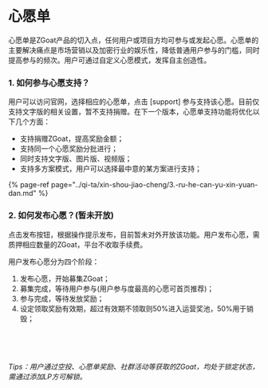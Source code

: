 # 心愿单

心愿单是ZGoat产品的切入点，任何用户或项目方均可参与或发起心愿。心愿单的主要解决痛点是市场营销以及加密行业的娱乐性，降低普通用户参与的门槛，同时提高参与的频次。用户可通过自定义心愿模式，发挥自主创造性。

### 1. 如何参与心愿支持？ <a id="1-ru-he-can-yu-xin-yuan-zhi-chi"></a>

用户可以访问官网，选择相应的心愿单，点击 \[support\] 参与支持该心愿。目前仅支持文字版的相关设置，暂不支持捐赠。在下一个版本，心愿单支持功能将优化以下几个方面：

* 支持捐赠ZGoat，提高奖励金额；
* 支持同一个心愿奖励分批进行；
* 同时支持文字版、图片版、视频版；
* 支持多方案模式，用户可以选择最中意的某方案进行支持；

{% page-ref page="../qi-ta/xin-shou-jiao-cheng/3.-ru-he-can-yu-xin-yuan-dan.md" %}

### 2. 如何发布心愿？\(暂未开放\) <a id="2-ru-he-fa-bu-xin-yuan-zan-wei-kai-fang"></a>

点击发布按钮，根据操作提示发布，目前暂未对外开放该功能。用户发布心愿，需质押相应数量的ZGoat，平台不收取手续费。

用户发布心愿分为四个阶段：

1. 发布心愿，开始募集ZGoat；
2. 募集完成，等待用户参与\(用户参与度最高的心愿可首页推荐\)；
3. 参与完成，等待发放奖励；
4. 设定领取奖励有效期，超过有效期不领取则50%进入运营奖池，50%用于销毁；

​

​

_Tips：用户通过空投、心愿单奖励、社群活动等获取的ZGoat，均处于锁定状态，需通过添加LP方可解锁。_[  
](https://doc.zgoat.org/chan-pin-ji-gui-hua/chan-pin-zong-lan)


